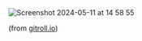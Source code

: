 <img alt="Screenshot 2024-05-11 at 14 58 55" src="https://github.com/irgolic/irgolic/assets/24586651/23b3e5b7-da8a-49a9-a020-5aa3817e14a8">

(from [gitroll.io](https://gitroll.io/profile/sGiA6gWKikJ6emZidxXA4))
<!--
**irgolic/irgolic** is a ✨ _special_ ✨ repository because its `README.md` (this file) appears on your GitHub profile.

Here are some ideas to get you started:

- 🔭 I’m currently working on ...
- 🌱 I’m currently learning ...
- 👯 I’m looking to collaborate on ...
- 🤔 I’m looking for help with ...
- 💬 Ask me about ...
- 📫 How to reach me: ...
- 😄 Pronouns: ...
- ⚡ Fun fact: ...
-->
